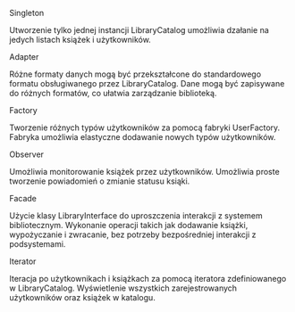 Singleton

Utworzenie tylko jednej instancji LibraryCatalog umożliwia dzałanie na jedych listach książek i użytkowników.

Adapter

Różne formaty danych mogą być przekształcone do standardowego formatu obsługiwanego przez LibraryCatalog. Dane mogą być zapisywane do różnych formatów, co ułatwia zarządzanie biblioteką.

Factory

Tworzenie różnych typów użytkowników za pomocą fabryki UserFactory. Fabryka umożliwia elastyczne dodawanie nowych typów użytkowników.

Observer

Umożliwia monitorowanie książek przez użytkowników. Umożliwia proste tworzenie powiadomień o zmianie statusu ksiąki.

Facade

Użycie klasy LibraryInterface do uproszczenia interakcji z systemem bibliotecznym. Wykonanie operacji takich jak dodawanie książki, wypożyczanie i zwracanie, bez potrzeby bezpośredniej interakcji z podsystemami.

Iterator

Iteracja po użytkownikach i książkach za pomocą iteratora zdefiniowanego w LibraryCatalog. Wyświetlenie wszystkich zarejestrowanych użytkowników oraz książek w katalogu.
